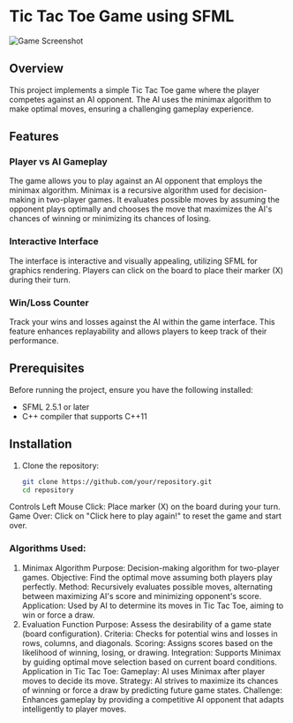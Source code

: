 # Tic Tac Toe Game using SFML
![Game Screenshot](https://github.com/user-attachments/assets/0aaecf9d-2a96-410c-8f9c-f91c944f2dbc)
## Overview

This project implements a simple Tic Tac Toe game where the player competes against an AI opponent. The AI uses the minimax algorithm to make optimal moves, ensuring a challenging gameplay experience.

## Features

### Player vs AI Gameplay
The game allows you to play against an AI opponent that employs the minimax algorithm. Minimax is a recursive algorithm used for decision-making in two-player games. It evaluates possible moves by assuming the opponent plays optimally and chooses the move that maximizes the AI's chances of winning or minimizing its chances of losing.

### Interactive Interface
The interface is interactive and visually appealing, utilizing SFML for graphics rendering. Players can click on the board to place their marker (X) during their turn.

### Win/Loss Counter
Track your wins and losses against the AI within the game interface. This feature enhances replayability and allows players to keep track of their performance.

## Prerequisites

Before running the project, ensure you have the following installed:

- SFML 2.5.1 or later
- C++ compiler that supports C++11

## Installation

1. Clone the repository:
   ```bash
   git clone https://github.com/your/repository.git
   cd repository


Controls
Left Mouse Click: Place marker (X) on the board during your turn.
Game Over: Click on "Click here to play again!" to reset the game and start over.

### Algorithms Used:
1. Minimax Algorithm
Purpose: Decision-making algorithm for two-player games.
Objective: Find the optimal move assuming both players play perfectly.
Method: Recursively evaluates possible moves, alternating between maximizing AI's score and minimizing opponent's score.
Application: Used by AI to determine its moves in Tic Tac Toe, aiming to win or force a draw.
2. Evaluation Function
Purpose: Assess the desirability of a game state (board configuration).
Criteria: Checks for potential wins and losses in rows, columns, and diagonals.
Scoring: Assigns scores based on the likelihood of winning, losing, or drawing.
Integration: Supports Minimax by guiding optimal move selection based on current board conditions.
Application in Tic Tac Toe:
Gameplay: AI uses Minimax after player moves to decide its move.
Strategy: AI strives to maximize its chances of winning or force a draw by predicting future game states.
Challenge: Enhances gameplay by providing a competitive AI opponent that adapts intelligently to player moves.
